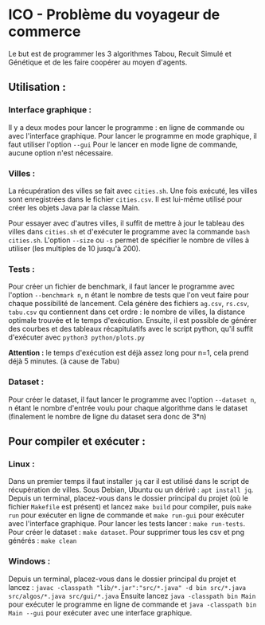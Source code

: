 # ICO - Problème du voyageur de commerce

Le but est de programmer les 3 algorithmes Tabou, Recuit Simulé et Génétique et de les faire coopérer au moyen d'agents.

## Utilisation :

### Interface graphique :

Il y a deux modes pour lancer le programme : en ligne de commande ou avec l'interface graphique.
Pour lancer le programme en mode graphique, il faut utiliser l'option `--gui`
Pour le lancer en mode ligne de commande, aucune option n'est nécessaire.

### Villes :

La récupération des villes se fait avec `cities.sh`. 
Une fois exécuté, les villes sont enregistrées dans le fichier `cities.csv`.
Il est lui-même utilisé pour créer les objets Java par la classe Main.

Pour essayer avec d'autres villes, il suffit de mettre à jour le tableau des villes dans `cities.sh` et d'exécuter le programme avec la commande `bash cities.sh`.
L'option `--size` ou `-s` permet de spécifier le nombre de villes à utiliser (les multiples de 10 jusqu'à 200).

### Tests :

Pour créer un fichier de benchmark, il faut lancer le programme avec l'option `--benchmark n`, n étant le nombre 
de tests que l'on veut faire pour chaque possibilité de lancement.
Cela génère des fichiers `ag.csv`, `rs.csv`, `tabu.csv` qu contiennent dans cet ordre : 
le nombre de villes, la distance optimale trouvée et le temps d'exécution.
Ensuite, il est possible de générer des courbes et des tableaux récapitulatifs avec le script python,
qu'il suffit d'exécuter avec `python3 python/plots.py`

**Attention :** le temps d'exécution est déjà assez long pour n=1, cela prend déjà 5 minutes. (à cause de Tabu)

### Dataset :

Pour créer le dataset, il faut lancer le programme avec l'option `--dataset n`, n étant le nombre d'entrée 
voulu pour chaque algorithme dans le dataset (finalement le nombre de ligne du dataset sera donc de 3*n) 

## Pour compiler et exécuter :

### Linux :

Dans un premier temps il faut installer `jq` car il est utilisé dans le script de récupération de villes.
Sous Debian, Ubuntu ou un dérivé : `apt install jq`.
Depuis un terminal, placez-vous dans le dossier principal du projet (où le fichier `Makefile` est présent) et lancez `make build` pour compiler, puis `make run` pour exécuter en ligne de commande et `make run-gui` pour exécuter avec l'interface graphique.
Pour lancer les tests lancer : `make run-tests`.
Pour créer le dataset : `make dataset`.
Pour supprimer tous les csv et png générés : `make clean`

### Windows :

Depuis un terminal, placez-vous dans le dossier principal du projet et lancez : `javac -classpath "lib/*.jar":"src/*.java" -d bin src/*.java src/algos/*.java src/gui/*.java`
Ensuite lancez `java -classpath bin Main` pour exécuter le programme en ligne de commande et `java -classpath bin Main --gui` pour exécuter avec une interface graphique.

